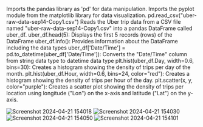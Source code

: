  Imports the pandas library as 'pd' for data manipulation. 
 Imports the pyplot module from the matplotlib library for data visualization.
 pd.read_csv("uber-raw-data-sep14-Copy1.csv") Reads the Uber trip data from a CSV file named "uber-raw-data-sep14-Copy1.csv" into a pandas DataFrame called uber_df.
 uber_df.head(5): Displays the first 5 records (rows) of the DataFrame
 uber_df.info(): Provides information about the DataFrame including the data types 
 uber_df['Date/Time'] = pd.to_datetime(uber_df['Date/Time']): Converts the "Date/Time" column from string data type to datetime data type
 plt.hist(uber_df.Day, width=0.6, bins=30): Creates a histogram showing the density of trips per day of the month.
 plt.hist(uber_df.Hour, width=0.6, bins=24, color="red"): Creates a histogram showing the density of trips per hour of the day.
 plt.scatter(x, y, color="purple"): Creates a scatter plot showing the density of trips per location using longitude ("Lon") on the x-axis and latitude ("Lat") on the y-axis.
 
![Screenshot 2024-04-21 154018](https://github.com/git-prashanthkumar/prashanthkumar2.devtern/assets/162727418/a97a3a52-d291-436a-968d-0dc8df75ef5a)
![Screenshot 2024-04-21 154030](https://github.com/git-prashanthkumar/prashanthkumar2.devtern/assets/162727418/f5d07858-40d9-4b97-bee5-c3d7ecfe8abe)
![Screenshot 2024-04-21 154050](https://github.com/git-prashanthkumar/prashanthkumar2.devtern/assets/162727418/c8898916-553c-44a2-90f4-94272f068900)
![Screenshot 2024-04-21 154101](https://github.com/git-prashanthkumar/prashanthkumar2.devtern/assets/162727418/60e64501-f474-4a34-846d-4c6d3f61607d)
